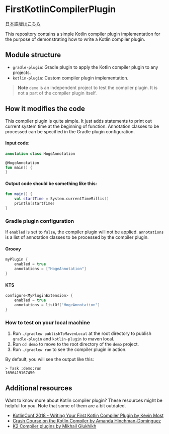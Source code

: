 # FirstKotlinCompilerPlugin

[日本語版はこちら](README-ja.md)

This repository contains a simple Kotlin compiler plugin implementation
for the purpose of demonstrating how to write a Kotlin compiler plugin.

## Module structure

- `gradle-plugin`: Gradle plugin to apply the Kotlin compiler plugin to any projects.
- `kotlin-plugin`: Custom compiler plugin implementation.

> **Note**
> `demo` is an independent project to test the compiler plugin.
> It is not a part of the compiler plugin itself.

## How it modifies the code

This compiler plugin is quite simple.
It just adds statements to print out current system time at the beginning of function.
Annotation classes to be processed can be specified in the Gradle plugin configuration.

#### Input code:

```kotlin
annotation class HogeAnnotation

@HogeAnnotation
fun main() {
}
```

#### Output code should be something like this:

```kotlin
fun main() {
    val startTime = System.currentTimeMillis()
    println(startTime)
}
```

### Gradle plugin configuration

If `enabled` is set to `false`, the compiler plugin will not be applied.
`annotations` is a list of annotation classes to be processed by the compiler plugin.

#### Groovy

```groovy
myPlugin {
    enabled = true
    annotations = ["HogeAnnotation"]
}
```

#### KTS

```kotlin
configure<MyPluginExtension> {
    enabled = true
    annotations = listOf("HogeAnnotation")
}
```

### How to test on your local machine

1. Run `./gradlew publishToMavenLocal` at the root directory to publish `gradle-plugin`
   and `kotlin-plugin` to maven local.
2. Run `cd demo` to move to the root directory of the `demo` project.
3. Run `./gradlew run` to see the compiler plugin in action.

By default, you will see the output like this:

```
> Task :demo:run
1696419167450
```

## Additional resources

Want to know more about Kotlin compiler plugin? These resources might be helpful for you.
Note that some of them are a bit outdated.

- [KotlinConf 2018 - Writing Your First Kotlin Compiler Plugin by Kevin Most](https://www.youtube.com/watch?v=w-GMlaziIyo)
- [Crash Course on the Kotlin Compiler by Amanda Hinchman-Dominguez](https://www.youtube.com/watch?v=wUGfuWHCqrc)
- [K2 Compiler plugins by Mikhail Glukhikh](https://www.youtube.com/watch?v=Pl-89n9wDqo)
